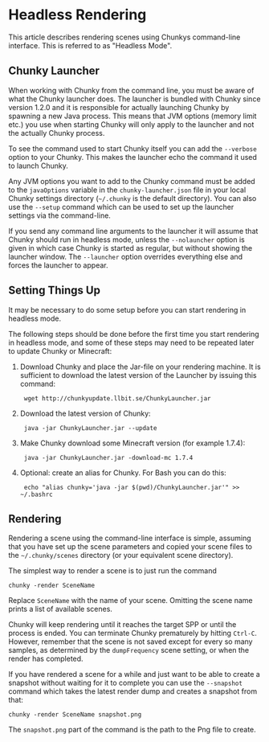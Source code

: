 Headless Rendering
==================

This article describes rendering scenes using Chunkys command-line interface.
This is referred to as "Headless Mode".

Chunky Launcher
---------------

When working with Chunky from the command line, you must be aware of what the
Chunky launcher does. The launcher is bundled with Chunky since version 1.2.0
and it is responsible for actually launching Chunky by spawning a new Java
process. This means that JVM options (memory limit etc.) you use when starting
Chunky will only apply to the launcher and not the actually Chunky process.

To see the command used to start Chunky itself you can add the `--verbose`
option to your Chunky. This makes the launcher echo the command it used to
launch Chunky.

Any JVM options you want to add to the Chunky command must be added to the
`javaOptions` variable in the `chunky-launcher.json` file in your local
Chunky settings directory (`~/.chunky` is the default directory). You can
also use the `--setup` command which can be used to set up the launcher
settings via the command-line.

If you send any command line arguments to the launcher it will assume that
Chunky should run in headless mode, unless the `--nolauncher` option is
given in which case Chunky is started as regular, but without showing
the launcher window. The `--launcher` option overrides everything else
and forces the launcher to appear.


Setting Things Up
-----------------

It may be necessary to do some setup before you can start rendering in headless
mode.

The following steps should be done before the first time you start rendering
in headless mode, and some of these steps may need to be repeated later to
update Chunky or Minecraft:

1. Download Chunky and place the Jar-file on your rendering machine. It is
  sufficient to download the latest version of the Launcher by issuing this
  command:

        wget http://chunkyupdate.llbit.se/ChunkyLauncher.jar

2. Download the latest version of Chunky:

        java -jar ChunkyLauncher.jar --update

3. Make Chunky download some Minecraft version (for example 1.7.4):

        java -jar ChunkyLauncher.jar -download-mc 1.7.4

4. Optional: create an alias for Chunky. For Bash you can do this:

        echo "alias chunky='java -jar $(pwd)/ChunkyLauncher.jar'" >> ~/.bashrc


Rendering
---------

Rendering a scene using the command-line interface is simple, assuming that
you have set up the scene parameters and copied your scene files to the
`~/.chunky/scenes` directory (or your equivalent scene directory).

The simplest way to render a scene is to just run the command

    chunky -render SceneName

Replace `SceneName` with the name of your scene. Omitting the scene name prints
a list of available scenes.

Chunky will keep rendering until it reaches the target SPP or until the process
is ended. You can terminate Chunky prematurely by hitting `Ctrl-C`. However,
remember that the scene is not saved except for every so many samples, as
determined by the `dumpFrequency` scene setting, or when the render has
completed.

If you have rendered a scene for a while and just want to be able to create a
snapshot without waiting for it to complete you can use the `--snapshot`
command which takes the latest render dump and creates a snapshot from that:

    chunky -render SceneName snapshot.png

The `snapshot.png` part of the command is the path to the Png file to create.
